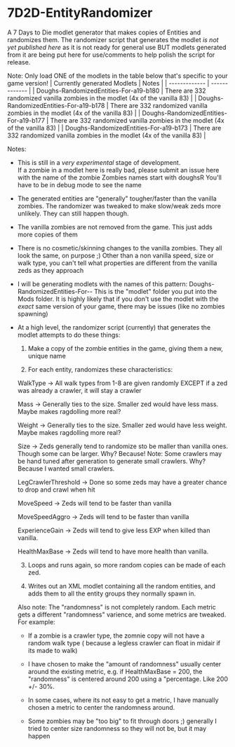 # 7D2D-EntityRandomizer
A 7 Days to Die modlet generator that makes copies of Entities and randomizes them.
The randomizer script that generates the modlet *is not yet published here* as it is not ready for general use BUT
modlets generated from it are being put here for use/comments to help polish the script for release.

Note: Only load ONE of the modlets in the table below that's specific to your game version!
| Currently generated Modlets  | Notes |
| ------------- | ------------- |
| Doughs-RandomizedEntities-For-a19-b180 | There are 332 randomized vanilla zombies in the modlet (4x of the vanilla 83) |
| Doughs-RandomizedEntities-For-a19-b178 | There are 332 randomized vanilla zombies in the modlet (4x of the vanilla 83) |
| Doughs-RandomizedEntities-For-a19-b177 | There are 332 randomized vanilla zombies in the modlet (4x of the vanilla 83) |
| Doughs-RandomizedEntities-For-a19-b173 | There are 332 randomized vanilla zombies in the modlet (4x of the vanilla 83) |


Notes:
- This is still in a *very experimental* stage of development.  
  If a zombie in a modlet here is really bad, please submit an issue here with the name of the zombie
  Zombies names start with doughsR<number>
  You'll have to be in debug mode to see the name
- The generated entities are "generally" tougher/faster than the vanilla zombies. 
  The randomizer was tweaked to make slow/weak zeds more unlikely. They can still happen though.
- The vanilla zombies are not removed from the game.  This just adds more copies of them
- There is no cosmetic/skinning changes to the vanilla zombies. They all look the same, on purpose ;) 
  Other than a non vanilla speed, size or walk type, you can't tell what properties are different from the vanilla zeds as they approach
- I will be generating modlets with the names of this pattern: Doughs-RandomizedEntities-For-<major version>-<build version>
  This is the "modlet" folder you put into the Mods folder.
  It is highly likely that if you don't use the modlet with the *exact* same version of your game, there may be issues (like no zombies spawning)
  
- At a high level, the randomizer script (currently) that generates the modlet attempts to do these things:
  1. Make a copy of the zombie entities in the game, giving them a new, unique name
  
  2. For each entity, randomizes these characteristics:
  
    WalkType -> All walk types from 1-8 are given randomly EXCEPT if a zed was already a crawler, it will stay a crawler
    
    Mass -> Generally ties to the size. Smaller zed would have less mass.  Maybe makes ragdolling more real?
    
    Weight -> Generally ties to the size. Smaller zed would have less weight.  Maybe makes ragdolling more real?
    
    Size -> Zeds generally tend to randomize sto be maller than vanilla ones.  Though some can be larger.  Why? Because!
        Note: Some crawlers may be hand tuned after generation to generate small crawlers. Why? Because I wanted small crawlers.
      
    LegCrawlerThreshold -> Done so some zeds may have a greater chance to drop and crawl when hit
    
    MoveSpeed -> Zeds will tend to be faster than vanilla
    
    MoveSpeedAggro -> Zeds will tend to be faster than vanilla
    
    ExperienceGain -> Zeds will tend to give less EXP when killed than vanilla.
    
    HealthMaxBase -> Zeds will tend to have more health than vanilla.
    
  3. Loops and runs again, so more random copies can be made of each zed.  
  
  4. Writes out an XML modlet containing all the random entities, and adds them to all the entity groups they normally spawn in.
  
  Also note: 
  The "randomness" is not completely random.  Each metric gets a different "randomness" varience, and some metrics are tweaked.
  For example:
  - If a zombie is a crawler type, the zomnie copy will not have a random walk type ( because a legless crawler can float in midair if its made to walk)
  
  - I have chosen to make the "amount of randomness" usually center around the existing metric, e.g. if HealthMaxBase = 200, the "randomness" is centered around 200 using a "percentage. Like 200 +/- 30%.
  
  - In some cases, where its not easy to get a metric, I have manually chosen a metric to center the randomness around.
  
  - Some zombies may be "too big" to fit through doors ;)  generally I tried to center size randomness so they will not be, but it may happen
